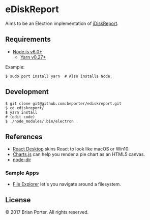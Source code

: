 # eDiskReport

Aims to be an Electron implementation of [jDiskReport](http://www.jgoodies.com/freeware/jdiskreport/).


## Requirements

* [Node.js v6.0+](https://nodejs.org/)
	* [Yarn v0.27+](https://yarnpkg.com/en/docs/install)


Example:

```shell
$ sudo port install yarn  # Also installs Node.
```


## Development

```shell
$ git clone git@github.com:beporter/ediskreport.git
$ cd ediskreport/
$ yarn install
# (edit code)
$ ./node_modules/.bin/electron .
```



## References

* [React Desktop](http://reactdesktop.js.org/demo/) skins React to look like macOS or Win10.
* [Charts.js](http://www.chartjs.org/samples/latest/charts/pie.html) can help you render a pie chart as an HTML5 canvas.
* [node-dir](https://www.npmjs.com/package/node-dir)


### Sample Apps

* [File Explorer](https://github.com/hokein/electron-sample-apps/tree/master/file-explorer) let's you navigate around a filesystem.


## License

&copy; 2017 Brian Porter. All rights reserved.
